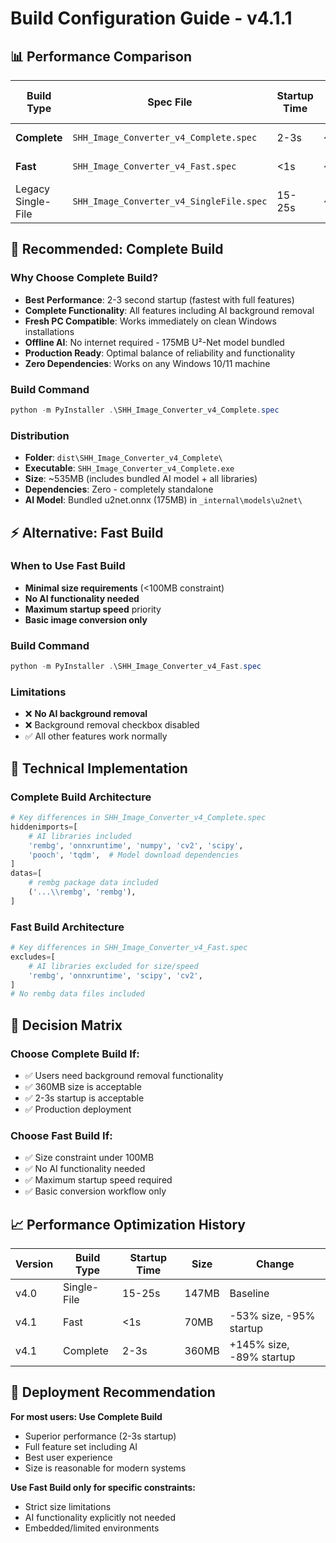 # Build Configuration Guide - v4.1.1

## 📊 **Performance Comparison**

| Build Type | Spec File | Startup Time | Size | AI Background Removal | Fresh PC Ready | Best For |
|------------|-----------|-------------|------|---------------------|----------------|----------|
| **Complete** | `SHH_Image_Converter_v4_Complete.spec` | 2-3s | ~535MB | ✅ Bundled offline | ✅ No downloads | **Recommended for production** |
| **Fast** | `SHH_Image_Converter_v4_Fast.spec` | <1s | ~70MB | ❌ Not included | ✅ Basic features | Quick deployment, basic conversion |
| Legacy Single-File | `SHH_Image_Converter_v4_SingleFile.spec` | 15-25s | ~360MB | ✅ Online download | ❌ Requires internet | Archive/compatibility only |

## 🚀 **Recommended: Complete Build**

### **Why Choose Complete Build?**
- **Best Performance**: 2-3 second startup (fastest with full features)
- **Complete Functionality**: All features including AI background removal
- **Fresh PC Compatible**: Works immediately on clean Windows installations
- **Offline AI**: No internet required - 175MB U²-Net model bundled
- **Production Ready**: Optimal balance of reliability and functionality
- **Zero Dependencies**: Works on any Windows 10/11 machine

### **Build Command**
```powershell
python -m PyInstaller .\SHH_Image_Converter_v4_Complete.spec
```

### **Distribution**
- **Folder**: `dist\SHH_Image_Converter_v4_Complete\`
- **Executable**: `SHH_Image_Converter_v4_Complete.exe`
- **Size**: ~535MB (includes bundled AI model + all libraries)
- **Dependencies**: Zero - completely standalone
- **AI Model**: Bundled u2net.onnx (175MB) in `_internal\models\u2net\`

## ⚡ **Alternative: Fast Build**

### **When to Use Fast Build**
- **Minimal size requirements** (<100MB constraint)
- **No AI functionality needed**
- **Maximum startup speed** priority
- **Basic image conversion only**

### **Build Command**
```powershell
python -m PyInstaller .\SHH_Image_Converter_v4_Fast.spec
```

### **Limitations**
- ❌ **No AI background removal**
- ❌ Background removal checkbox disabled
- ✅ All other features work normally

## 🔧 **Technical Implementation**

### **Complete Build Architecture**
```python
# Key differences in SHH_Image_Converter_v4_Complete.spec
hiddenimports=[
    # AI libraries included
    'rembg', 'onnxruntime', 'numpy', 'cv2', 'scipy',
    'pooch', 'tqdm',  # Model download dependencies
]
datas=[
    # rembg package data included
    ('...\\rembg', 'rembg'),
]
```

### **Fast Build Architecture**
```python
# Key differences in SHH_Image_Converter_v4_Fast.spec
excludes=[
    # AI libraries excluded for size/speed
    'rembg', 'onnxruntime', 'scipy', 'cv2',
]
# No rembg data files included
```

## 🎯 **Decision Matrix**

### **Choose Complete Build If:**
- ✅ Users need background removal functionality
- ✅ 360MB size is acceptable
- ✅ 2-3s startup is acceptable
- ✅ Production deployment

### **Choose Fast Build If:**
- ✅ Size constraint under 100MB
- ✅ No AI functionality needed
- ✅ Maximum startup speed required
- ✅ Basic conversion workflow only

## 📈 **Performance Optimization History**

| Version | Build Type | Startup Time | Size | Change |
|---------|------------|-------------|------|--------|
| v4.0 | Single-File | 15-25s | 147MB | Baseline |
| v4.1 | Fast | <1s | 70MB | -53% size, -95% startup |
| v4.1 | Complete | 2-3s | 360MB | +145% size, -89% startup |

## 🚀 **Deployment Recommendation**

**For most users: Use Complete Build**
- Superior performance (2-3s startup)
- Full feature set including AI
- Best user experience
- Size is reasonable for modern systems

**Use Fast Build only for specific constraints:**
- Strict size limitations
- AI functionality explicitly not needed
- Embedded/limited environments
